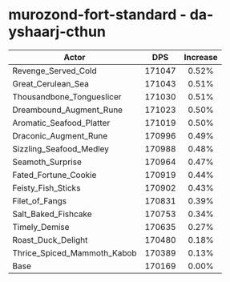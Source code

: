 # murozond-fort-standard - da-yshaarj-cthun
| Actor | DPS | Increase |
|---|:---:|:---:|
|Revenge_Served_Cold|171047|0.52%|
|Great_Cerulean_Sea|171043|0.51%|
|Thousandbone_Tongueslicer|171030|0.51%|
|Dreambound_Augment_Rune|171023|0.50%|
|Aromatic_Seafood_Platter|171019|0.50%|
|Draconic_Augment_Rune|170996|0.49%|
|Sizzling_Seafood_Medley|170988|0.48%|
|Seamoth_Surprise|170964|0.47%|
|Fated_Fortune_Cookie|170919|0.44%|
|Feisty_Fish_Sticks|170902|0.43%|
|Filet_of_Fangs|170831|0.39%|
|Salt_Baked_Fishcake|170753|0.34%|
|Timely_Demise|170635|0.27%|
|Roast_Duck_Delight|170480|0.18%|
|Thrice_Spiced_Mammoth_Kabob|170389|0.13%|
|Base|170169|0.00%|
